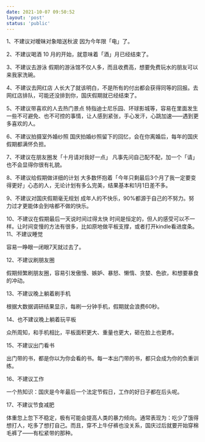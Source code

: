 ```yaml
---
date: 2021-10-07 09:50:52
layout: 'post'
status: 'public'
---
```


1、不建议对暧昧对象暗送秋波
因为今年限「电」了。

2、不建议喝酒
10 月的开始，就意味着「酒」月已经结束了。

3、不建议去游泳
假期的游泳馆不仅人多，而且收费高，想要免费玩水的朋友可以来我家洗碗。

4、不建议去网红店
人长大了就该明白，不是所有的付出都会获得同等的回报。去网红店排队，可能还没排到你，国庆假期就已经结束了。

5、不建议带喜欢的人去热门景点
特指迪士尼乐园、环球影城等，容易在里面发生一些不可避免、也不可控的事情，让人感到紧张，手心发汗，心跳加速——遇到更多喜欢的人。

6、不建议拍摄室外婚纱照
国庆拍婚纱照留下的回忆，会在你离婚后，每年的国庆假期都满怀负担。

7、不建议在朋友圈发「十月请对我好一点」
凡事先问自己配不配，加一个「请」也不会显得你很有礼貌。

8、不建议给假期做详细的计划
大多数怀抱着「今年只剩最后3个月了我一定要变得更好」心态的人，无论计划有多么完美，结果基本和1月1日差不多。

9、不建议对国庆假期毫无规划
成年人的不快乐，90%都源于自己的不努力。努力过才更能体会到啥都不做的快乐。

10、不建议在假期最后一天说时间过得太快
时间是恒定的，但人的感受可以不一样。让时间变慢的方法有很多，比如原地做平板支撑，或者打开kindle看进度条。
11、不建议睡觉

容易一睁眼一闭眼7天就过去了。



12、不建议刷朋友圈

假期频繁刷朋友圈，容易引发傲慢、嫉妒、暴怒、懒惰、贪婪、色欲，和想要暴食的冲动。



13、不建议晚上躺着刷手机

根据大数据调研结果显示，每刷一分钟手机，假期就会浪费60秒。



14、也不建议晚上躺着玩平板

众所周知，和手机相比，平板面积更大、重量也更大，砸在脸上也更疼。



15、不建议出门看书

出门带的书，都是你以为你会看的书。每一本出门带的书，都只会成为你的负重训练。



16、不建议工作

一个热知识：国庆是今年最后一个法定节假日，工作的好日子都在后头呢。



17、不建议节食减肥

体重忽上忽下不稳定，极有可能会提高人类的暴力倾向。通常表现为：吃少了饿得想打人，吃多了想打自己。而且，穿不上牛仔裤也没关系，国庆过后就要开始穿棉毛裤了——有松紧带的那种。